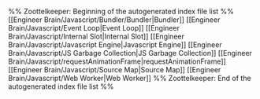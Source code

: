 %% Zoottelkeeper: Beginning of the autogenerated index file list  %%
 [[Engineer Brain/Javascript/Bundler/Bundler|Bundler]]
 [[Engineer Brain/Javascript/Event Loop|Event Loop]]
 [[Engineer Brain/Javascript/Internal Slot|Internal Slot]]
 [[Engineer Brain/Javascript/Javascript Engine|Javascript Engine]]
 [[Engineer Brain/Javascript/JS Garbage Collection|JS Garbage Collection]]
 [[Engineer Brain/Javascript/requestAnimationFrame|requestAnimationFrame]]
 [[Engineer Brain/Javascript/Source Map|Source Map]]
 [[Engineer Brain/Javascript/Web Worker|Web Worker]]
%% Zoottelkeeper: End of the autogenerated index file list  %%
